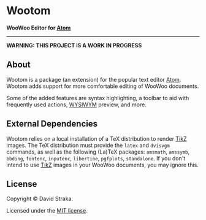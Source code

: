 # Wootom

**WooWoo Editor for [Atom]**

---

**WARNING: THIS PROJECT IS A WORK IN PROGRESS**

## About

Wootom is a package (an extension) for the popular text editor [Atom]. Wootom
adds support for more comfortable editing of WooWoo documents.

Some of the added features are syntax highlighting, a toolbar to aid with
frequently used actions, [WYSIWYM](https://en.wikipedia.org/wiki/WYSIWYM)
preview, and more.

[atom]: https://atom.io

## External Dependencies

Wootom relies on a local installation of a TeX distribution to render [TikZ]
images. The TeX distribution must provide the `latex` and `dvisvgm` commands,
as well as the following (La)TeX packages: `amsmath`, `amssymb`, `bbding`,
`fontenc`, `inputenc`, `libertine`, `pgfplots`, `standalone`. If you don't
intend to use [TikZ] images in your WooWoo documents, you may ignore this.

[tikz]: https://texample.net/tikz/examples/

## License

Copyright ©‎ David Straka.

Licensed under the [MIT license](LICENSE.txt).
